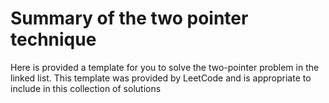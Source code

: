 # Summary of the two pointer technique

Here is provided a template for you to solve the two-pointer problem in the linked list. This template was provided by LeetCode and is appropriate to include in this collection of solutions

